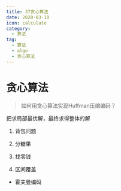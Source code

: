 ```yaml
---
title: 37贪心算法
date: 2020-03-10
icon: calculate
category:
  - 算法
tag:
  - 算法
  - algo
  - 贪心算法
---
```

# 贪心算法
> 如何用贪心算法实现Huffman压缩编码？

把求局部最优解，最终求得整体的解

1. 背包问题

2. 分糖果

3. 找零钱

4. 区间覆盖

* 霍夫曼编码
